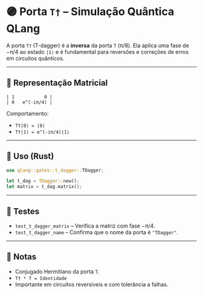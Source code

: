 # 🟣 Porta `T†` – Simulação Quântica QLang

A porta `T†` (T-dagger) é a **inversa** da porta `T` (π/8). Ela aplica uma fase de −π/4 ao estado `|1⟩` e é fundamental para reversões e correções de erros em circuitos quânticos.

---

## 📐 Representação Matricial

```
| 1           0 |
| 0   e^(-iπ/4) |
```

Comportamento:

- `T†|0⟩ = |0⟩`
- `T†|1⟩ = e^(-iπ/4)|1⟩`

---

## 🧰 Uso (Rust)

```rust
use qlang::gates::t_dagger::TDagger;

let t_dag = TDagger::new();
let matrix = t_dag.matrix();
```

---

## 🧪 Testes

- `test_t_dagger_matrix` – Verifica a matriz com fase −π/4.
- `test_t_dagger_name` – Confirma que o nome da porta é `"TDagger"`.

---

## 📎 Notas

- Conjugado Hermitiano da porta `T`.
- `T† * T = Identidade`
- Importante em circuitos reversíveis e com tolerância a falhas.